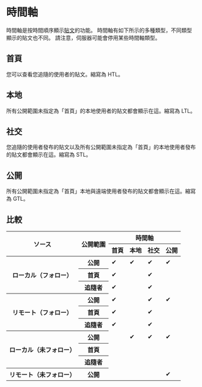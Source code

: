 # 時間軸

時間軸是按時間順序顯示[貼文](./note.md)的功能。
時間軸有如下所示的多種類型，不同類型顯示的貼文也不同。
請注意，伺服器可能會停用某些時間軸類型。

## 首頁

您可以查看您追隨的使用者的貼文。縮寫為 HTL。

## 本地

所有公開範圍未指定為「首頁」的本地使用者的貼文都會顯示在這。縮寫為 LTL。

## 社交

您追隨的使用者發布的貼文以及所有公開範圍未指定為「首頁」的本地使用者發布的貼文都會顯示在這。縮寫為 STL。

## 公開

所有公開範圍未指定為「首頁」本地與遠端使用者發布的貼文都會顯示在這。縮寫為 GTL。

## 比較

<table>
    <thead>
        <tr>
            <th scope="col" rowspan="2">ソース</th>
            <th scope="col" rowspan="2">公開範圍</th>
            <th scope="col" colspan="4">時間軸</th>
        </tr>
        <tr>
            <th scope="col">首頁</th>
            <th scope="col">本地</th>
            <th scope="col">社交</th>
            <th scope="col">公開</th>
        </tr>
    </thead>
    <tbody>
        <tr>
            <th scope="row" rowspan="3">ローカル（フォロー）</th>
            <th scope="row">公開</th>
            <td>✔</td>
            <td>✔</td>
            <td>✔</td>
            <td>✔</td>
        </tr>
        <tr>
            <th scope="row">首頁</th>
            <td>✔</td>
            <td></td>
            <td>✔</td>
            <td></td>
        </tr>
        <tr>
            <th scope="row">追隨者</th>
            <td>✔</td>
            <td></td>
            <td>✔</td>
            <td></td>
        </tr>
        <tr>
            <th scope="row" rowspan="3">リモート（フォロー）</th>
            <th scope="row">公開</th>
            <td>✔</td>
            <td></td>
            <td>✔</td>
            <td>✔</td>
        </tr>
        <tr>
            <th scope="row">首頁</th>
            <td>✔</td>
            <td></td>
            <td>✔</td>
            <td></td>
        </tr>
        <tr>
            <th scope="row">追隨者</th>
            <td>✔</td>
            <td></td>
            <td>✔</td>
            <td></td>
        </tr>
        <tr>
            <th scope="row" rowspan="3">ローカル（未フォロー）</th>
            <th scope="row">公開</th>
            <td></td>
            <td>✔</td>
            <td>✔</td>
            <td>✔</td>
        </tr>
        <tr>
            <th scope="row">首頁</th>
            <td></td>
            <td></td>
            <td></td>
            <td></td>
        </tr>
        <tr>
            <th scope="row">追隨者</th>
            <td></td>
            <td></td>
            <td></td>
            <td></td>
        </tr>
        <tr>
            <th scope="row">リモート（未フォロー）</th>
            <th scope="row">公開</th>
            <td></td>
            <td></td>
            <td></td>
            <td>✔</td>
        </tr>
    </tbody>
</table>
